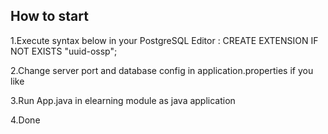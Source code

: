 ## How to start

1.Execute syntax below in your PostgreSQL Editor : 
CREATE EXTENSION IF NOT EXISTS "uuid-ossp";

2.Change server port and database config in application.properties if you like

3.Run App.java in elearning module as java application

4.Done